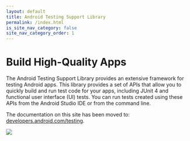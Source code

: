```yaml
---
layout: default
title: Android Testing Support Library
permalink: /index.html
is_site_nav_category: false
site_nav_category_order: 1
---
```


<div class="mdl-grid docs-content-wrapper mdl-grid--no-spacing">
  <div class="mdl-cell mdl-cell--6-col">
    <h1>Build High-Quality Apps</h1>

  <p>The Android Testing Support Library provides an extensive framework for testing Android apps. This library provides a set of APIs that allow you to quickly build and run test code for your apps, including JUnit 4 and functional user interface (UI) tests. You can run tests created using these APIs from the Android Studio IDE or from the command line.</p>

  <p>The documentation on this site has been moved to: <a href="https://developer.android.com/training/testing/index.html">developers.android.com/testing</a>.</p>
  </div>

  <div class="mdl-cell mdl-cell--6-col">
      <img src="{{ site.baseurl }}/assets/testinghome.png"/>
  </div>
</div>
